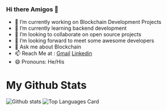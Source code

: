 ### Hi there Amigos 👋



- 🔭 I’m currently working on Blockchain Development Projects 
- 🌱 I’m currently learning backend development
- 👯 I’m looking to collaborate on open source projects
- 🤔 I’m looking forward to meet some awesome developers
- 💬 Ask me about Blockchain
- 📫 Reach Me at : <a href="swarupyeole11@gmail.com">Gmail</a>&nbsp;<a href="https://www.linkedin.com/in/swarupyeole/">Linkedin</a>
- 😄 Pronouns: He/His



# My Github Stats

<div>

![Github stats](https://github-readme-stats.vercel.app/api?username=swarupyeole11&bg_color=black&show_icons=true&count_private=true)
<span>![Top Languages Card](https://github-readme-stats.vercel.app/api/top-langs/?username=swarupyeole11&layout=compact)</span>

</div>




